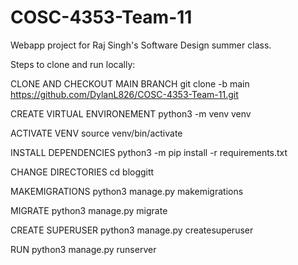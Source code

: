 # COSC-4353-Team-11
Webapp project for Raj Singh's Software Design summer class.

Steps to clone and run locally:

CLONE AND CHECKOUT MAIN BRANCH
git clone -b main https://github.com/DylanL826/COSC-4353-Team-11.git

CREATE VIRTUAL ENVIRONEMENT
python3 -m venv venv

ACTIVATE VENV
source venv/bin/activate

INSTALL DEPENDENCIES
python3 -m pip install -r requirements.txt

CHANGE DIRECTORIES
cd bloggitt

MAKEMIGRATIONS
python3 manage.py makemigrations

MIGRATE
python3 manage.py migrate

CREATE SUPERUSER
python3 manage.py createsuperuser

RUN
python3 manage.py runserver
